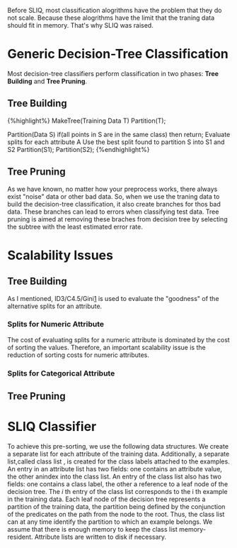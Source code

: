 Before SLIQ, most classification alogrithms have the problem that they do not scale. Because these alogrithms have the limit that the traning data should fit in memory. That's why SLIQ was raised.

# Generic Decision-Tree Classification

Most decision-tree classifiers perform classification in two phases: **Tree Building** and **Tree Pruning**.

## Tree Building

{%highlight%}
MakeTree(Training Data T)
   Partition(T);

Partition(Data S)
   if(all points in S are in the same class) then return;
   Evaluate splits for each attribute A
   Use the best split found to partition S into S1 and S2
   Partition(S1);
   Partition(S2);
{%endhighlight%}


## Tree Pruning
As we have known, no matter how your preprocess works, there  always exist "noise" data or other bad data. So, when we use the traning data to build the decision-tree classification, it also create branches for thos bad data. These branches can lead to errors when classifying test data. Tree pruning is aimed at removing these braches from decision tree by selecting the subtree with the least estimated error rate.

# Scalability Issues

## Tree Building

As I mentioned, ID3/C4.5/Gini[1] is used to evaluate the "goodness" of the alternative splits for an attribute.

### Splits for Numeric Attribute

The cost of evaluating splits for a numeric attribute is dominated by the cost of sorting the values. Therefore, an important scalability issue is the reduction of sorting costs for numeric attributes.

### Splits for Categorical Attribute

## Tree Pruning

# SLIQ Classifier

To achieve this pre-sorting, we use the following data structures. We create a separate list for each attribute of the training data. Additionally, a separate list,called class list , is created for the class labels attached to the examples. An entry in an attribute list has two fields: one contains an attribute value, the other anindex into the class list. An entry of the class list also has two fields: one contains a class label, the other a reference to a leaf node of the decision tree. The *i* th entry of the class list corresponds to the i th example in the training data. Each leaf node of the decision tree represents a partition of the training data, the partition being defined by the conjunction of the predicates on the path from the node to the root. Thus, the class list can at any time identify the partition to which an example belongs. We assume that there is enough memory to keep the class list memory-resident. Attribute lists are written to disk if necessary.


[1]:http://www.cnblogs.com/mlhy/p/4856062.html
